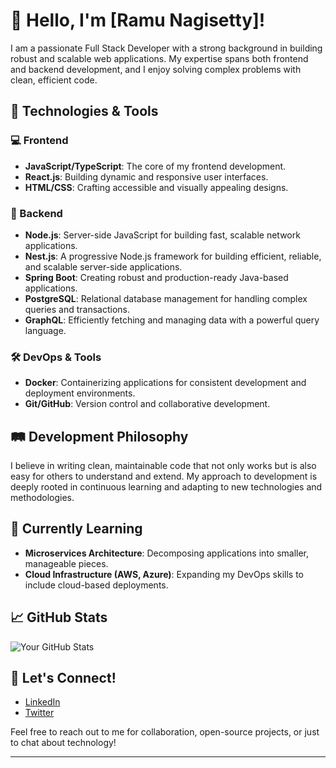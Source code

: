 # 👋 Hello, I'm [Ramu Nagisetty]!

I am a passionate Full Stack Developer with a strong background in building robust and scalable web applications. My expertise spans both frontend and backend development, and I enjoy solving complex problems with clean, efficient code.

## 🚀 Technologies & Tools

### 💻 Frontend
- **JavaScript/TypeScript**: The core of my frontend development.
- **React.js**: Building dynamic and responsive user interfaces.
- **HTML/CSS**: Crafting accessible and visually appealing designs.


### 🔧 Backend
- **Node.js**: Server-side JavaScript for building fast, scalable network applications.
- **Nest.js**: A progressive Node.js framework for building efficient, reliable, and scalable server-side applications.
- **Spring Boot**: Creating robust and production-ready Java-based applications.
- **PostgreSQL**: Relational database management for handling complex queries and transactions.
- **GraphQL**: Efficiently fetching and managing data with a powerful query language.

### 🛠 DevOps & Tools
- **Docker**: Containerizing applications for consistent development and deployment environments.
- **Git/GitHub**: Version control and collaborative development.

## 🛤️ Development Philosophy

I believe in writing clean, maintainable code that not only works but is also easy for others to understand and extend. My approach to development is deeply rooted in continuous learning and adapting to new technologies and methodologies.

## 🌱 Currently Learning
- **Microservices Architecture**: Decomposing applications into smaller, manageable pieces.
- **Cloud Infrastructure (AWS, Azure)**: Expanding my DevOps skills to include cloud-based deployments.

## 📈 GitHub Stats

![Your GitHub Stats](https://github-readme-stats.vercel.app/api?username=nagisettyramu&show_icons=true&hide_border=true&count_private=true&theme=dark)

## 💬 Let's Connect!

- [LinkedIn](https://www.linkedin.com/in/ramu-nagisetty/)
- [Twitter](https://x.com/RamuNagisetty)

Feel free to reach out to me for collaboration, open-source projects, or just to chat about technology!

---

